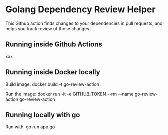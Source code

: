 # Golang Dependency Review Helper

This Github action finds changes to your dependencies in pull requests, and helps you track review of those changes.

## Running inside Github Actions

xxx

## Running inside Docker locally

Build image:
    docker build -t go-review-action .

Run the image:
    docker run -it -e GITHUB_TOKEN --rm --name go-review-action go-review-action

## Running locally with go

Run with:
    go run app.go




